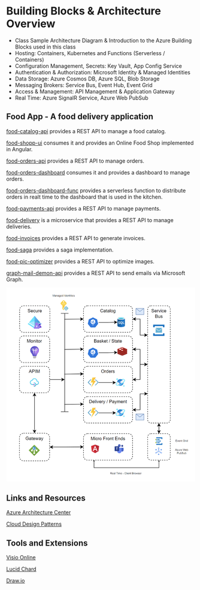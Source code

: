# Building Blocks & Architecture Overview

- Class Sample Architecture Diagram & Introduction to the Azure Building Blocks used in this class
- Hosting: Containers, Kubernetes and Functions (Serverless / Containers)
- Configuration Management, Secrets: Key Vault, App Config Service
- Authentication & Authorization: Microsoft Identity & Managed Identities
- Data Storage: Azure Cosmos DB, Azure SQL, Blob Storage
- Messaging Brokers: Service Bus, Event Hub, Event Grid
- Access & Management: API Management & Application Gateway
- Real Time: Azure SignalR Service, Azure Web PubSub

## Food App - A food delivery application

[food-catalog-api](/app/food-catalog-api/) provides a REST API to manage a food catalog.

[food-shopp-ui](/app/food-shop-ui//) consumes it and provides an Online Food Shop implemented in Angular.

[food-orders-api](/app/food-orders-api/) provides a REST API to manage orders.

[food-orders-dashboard](/app/food-orders-dashboard/) consumes it and provides a dashboard to manage orders.

[food-orders-dashboard-func](/app/food-orders-dashboard-func/) provides a serverless function to distribute orders in realt time to the dashboard that is used in the kitchen.

[food-payments-api](/app/food-payments-api/) provides a REST API to manage payments.

[food-delivery](/app/food-delivery) is a microservice that provides a REST API to manage deliveries.

[food-invoices](/app/food-invoices/) provides a REST API to generate invoices.

[food-saga](/app/food-saga/) provides a saga implementation.

[food-pic-optimizer](/app/food-pic-optimizer/) provides a REST API to optimize images.

[graph-mail-demon-api](/app/graph-mail-demon-api/) provides a REST API to send emails via Microsoft Graph.


![food-app](_images/app.png)

## Links and Resources

[Azure Architecture Center](https://docs.microsoft.com/en-us/azure/architecture/browse/)

[Cloud Design Patterns](https://docs.microsoft.com/en-us/azure/architecture/patterns/)

## Tools and Extensions

[Visio Online](https://www.microsoft.com/de-de/microsoft-365/visio/flowchart-software)

[Lucid Chard](https://www.lucidchart.com/)

[Draw.io](https://www.diagrams.net/)
